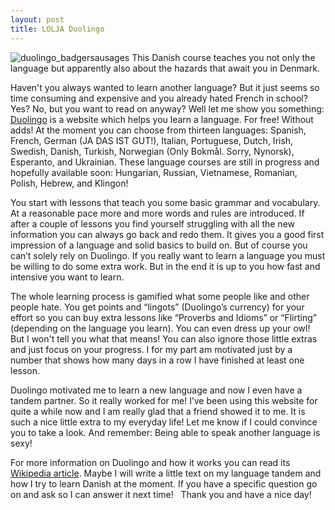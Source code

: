 ```yaml
---
layout: post
title: LOLJA Duolingo
---
```


![duolingo_badgersausages](/images/duolingo_badgersausages.jpeg)
This Danish course teaches you not only the language but apparently also about the hazards that await you in Denmark.



Haven't you always wanted to learn another language? But it just seems so time consuming and expensive and you already hated French in school? Yes? No, but you want to read on anyway? Well let me show you something:
[Duolingo](https://www.duolingo.com/) is a website which helps you learn a language. For free! Without adds! At the moment you can choose from thirteen languages: 
Spanish, French, German (JA DAS IST GUT!), Italian, Portuguese, Dutch, Irish, Swedish, Danish, Turkish, Norwegian (Only Bokmål. Sorry, Nynorsk), Esperanto, and Ukrainian. These language courses are still in progress and hopefully available soon: Hungarian, Russian, Vietnamese, Romanian, Polish, Hebrew, and Klingon!

You start with lessons that teach you some basic grammar and vocabulary. At a reasonable pace more and more words and rules are introduced. If after a couple of lessons you find yourself struggling with all the new information you can always go back and redo them. It gives you a good first impression of a language and solid basics to build on. But of course you can’t solely rely on Duolingo. If you really want to learn a language you must be willing to do some extra work. But in the end it is up to you how fast and intensive you want to learn.

The whole learning process is gamified what some people like and other people hate. You get points and “lingots” (Duolingo’s currency) for your effort so you can buy extra lessons like “Proverbs and Idioms” or “Flirting” (depending on the language you learn). You can even dress up your owl! But I won't tell you what that means! You can also ignore those little extras and just focus on your progress. I for my part am motivated just by a number that shows how many days in a row I have finished at least one lesson.
 
Duolingo motivated me to learn a new language and now I even have a tandem partner. So it really worked for me! I’ve been using this website for quite a while now and I am really glad that a friend showed it to me. It is such a nice little extra to my everyday life! Let me know if I could convince you to take a look. And remember: Being able to speak another language is sexy!

For more information on Duolingo and how it works you can read its [Wikipedia article](https://en.wikipedia.org/wiki/Duolingo).
Maybe I will write a little text on my language tandem and how I try to learn Danish at the moment. If you have a specific question go on and ask so I can answer it next time!
 
Thank you and have a nice day!